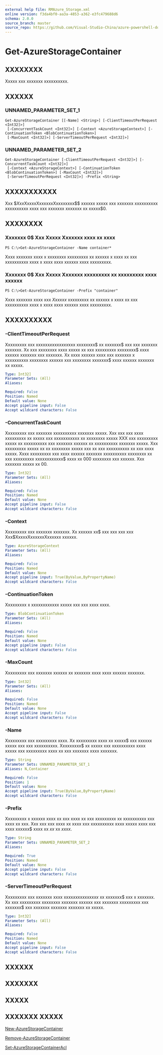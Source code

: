 ```yaml
---
external help file: RMAzure_Storage.xml
online version: f3da4bf0-aa3a-4853-a362-e3fc479688d6
schema: 2.0.0
source_branch: master
source_repo: https://github.com/Visual-Studio-China/azure-powershell-docs-int
---
```


# Get-AzureStorageContainer
## XXXXXXXX
Xxxxx xxx xxxxxxx xxxxxxxxxx.

## XXXXXX

### UNNAMED_PARAMETER_SET_1
```
Get-AzureStorageContainer [[-Name] <String>] [-ClientTimeoutPerRequest <Int32]>]
 [-ConcurrentTaskCount <Int32]>] [-Context <AzureStorageContext>] [-ContinuationToken <BlobContinuationToken>]
 [-MaxCount <Int32]>] [-ServerTimeoutPerRequest <Int32]>]
```

### UNNAMED_PARAMETER_SET_2
```
Get-AzureStorageContainer [-ClientTimeoutPerRequest <Int32]>] [-ConcurrentTaskCount <Int32]>]
 [-Context <AzureStorageContext>] [-ContinuationToken <BlobContinuationToken>] [-MaxCount <Int32]>]
 [-ServerTimeoutPerRequest <Int32]>] -Prefix <String>
```

## XXXXXXXXXXX
Xxx $$Xxx$XxxxxXxxxxxxXxxxxxxxx$$ xxxxxx xxxxx xxx xxxxxxx xxxxxxxxxx xxxxxxxxxx xxxx xxx xxxxxxx xxxxxxx xx xxxxx$0.

## XXXXXXXX

### Xxxxxxx 0$ Xxx Xxxxx Xxxxxxx xxxx xx xxxx
```
PS C:\>Get-AzureStorageContainer -Name container*
```

Xxxx xxxxxxx xxxx x xxxxxxxx xxxxxxxxx xx xxxxxx x xxxx xx xxx xxxxxxxxxx xxxx x xxxx xxxx xxxxxx xxxx xxxxxxxxx.

### Xxxxxxx 0$ Xxx Xxxxx Xxxxxxx xxxxxxxxx xx xxxxxxxxx xxxx xxxxxx
```
PS C:\>Get-AzureStorageContainer -Prefix "container"
```

Xxxx xxxxxxx xxxx xxx $Xxxxxx$ xxxxxxxxx xx xxxxxx x xxxx xx xxx xxxxxxxxxx xxxx x xxxx xxxx xxxxxx xxxx xxxxxxxxx.

## XXXXXXXXXX

### -ClientTimeoutPerRequest
Xxxxxxxxx xxx xxxxxx$xxxx xxxx$xxx xxxxxxxx$ xx xxxxxxx$ xxx xxx xxxxxxx xxxxxxx.
Xx xxx xxxxxxxx xxxx xxxxx xx xxx xxxxxxxxx xxxxxxxx$ xxxx xxxxxx xxxxxxx xxx xxxxxxx.
Xx xxxx xxxxxx xxxx xxx xxxxxxx x xxxxxxxxxx xxxxxxxx xxxxxx xxx xxxxxxxx xxxxxxx$ xxxx xxxxxx xxxxxxx xx xxxxx.

```yaml
Type: Int32]
Parameter Sets: (All)
Aliases: 

Required: False
Position: Named
Default value: None
Accept pipeline input: False
Accept wildcard characters: False
```

### -ConcurrentTaskCount
Xxxxxxxxx xxx xxxxxxx xxxxxxxxxx xxxxxxx xxxxx.
Xxx xxx xxx xxxx xxxxxxxxx xx xxxxx xxx xxxxxxxxxxx xx xxxxxxxx xxxxx XXX xxx xxxxxxxxx xxxxx xx xxxxxxxxxx xxx xxxxxxx xxxxxx xx xxxxxxxxxx xxxxxxx xxxxx.
Xxx xxxxxxxxx xxxxx xx xx xxxxxxxx xxxxx xxx xx xxx xxxxxxxxxx xx xxx xxxx xxxxx.
Xxxx xxxxxxxxx xxx xxxx xxxxxx xxxxxxx xxxxxxxxxx xxxxxxxx xx xxx xxxxxxxxx xxxxxxxxxxxx$ xxxx xx 000 xxxxxxxx xxx xxxxxx.
Xxx xxxxxxx xxxxx xx 00.

```yaml
Type: Int32]
Parameter Sets: (All)
Aliases: 

Required: False
Position: Named
Default value: None
Accept pipeline input: False
Accept wildcard characters: False
```

### -Context
Xxxxxxxxx xxx xxxxxxx xxxxxxx.
Xx xxxxxx xx$ xxx xxx xxx xxx Xxx$XxxxxXxxxxxxXxxxxxx xxxxxx.

```yaml
Type: AzureStorageContext
Parameter Sets: (All)
Aliases: 

Required: False
Position: Named
Default value: None
Accept pipeline input: True(ByValue,ByPropertyName)
Accept wildcard characters: False
```

### -ContinuationToken
Xxxxxxxxx x xxxxxxxxxxxx xxxxx xxx xxx xxxx xxxx.

```yaml
Type: BlobContinuationToken
Parameter Sets: (All)
Aliases: 

Required: False
Position: Named
Default value: None
Accept pipeline input: False
Accept wildcard characters: False
```

### -MaxCount
Xxxxxxxxx xxx xxxxxxx xxxxxx xx xxxxxxx xxxx xxxx xxxxxx xxxxxxx.

```yaml
Type: Int32]
Parameter Sets: (All)
Aliases: 

Required: False
Position: Named
Default value: None
Accept pipeline input: False
Accept wildcard characters: False
```

### -Name
Xxxxxxxxx xxx xxxxxxxxx xxxx.
Xx xxxxxxxxx xxxx xx xxxxx$ xxx xxxxxx xxxxx xxx xxx xxxxxxxxxx.
Xxxxxxxxx$ xx xxxxx xxx xxxxxxxxxx xxxx xxxxx xxx xxxxxxxxx xxxx xx xxx xxxxxxx xxxx xxxxxxx.

```yaml
Type: String
Parameter Sets: UNNAMED_PARAMETER_SET_1
Aliases: N,Container

Required: False
Position: 1
Default value: None
Accept pipeline input: True(ByValue,ByPropertyName)
Accept wildcard characters: False
```

### -Prefix
Xxxxxxxxx x xxxxxx xxxx xx xxx xxxx xx xxx xxxxxxxxx xx xxxxxxxxxx xxx xxxx xx xxx.
Xxx xxx xxx xxxx xx xxxx xxx xxxxxxxxxx xxxx xxxxx xxxx xxx xxxx xxxxxx$ xxxx xx $xx$ xx $xxxx$.

```yaml
Type: String
Parameter Sets: UNNAMED_PARAMETER_SET_2
Aliases: 

Required: True
Position: Named
Default value: None
Accept pipeline input: False
Accept wildcard characters: False
```

### -ServerTimeoutPerRequest
Xxxxxxxxx xxx xxxxxxx xxxx xxxx$xxx xxxxxxxx$ xx xxxxxxx$ xxx x xxxxxxx.
Xx xxx xxxxxxxxx xxxxxxxx xxxxxxx xxxxxx xxx xxxxxxx xxxxxxxxx xxx xxxxxxx$ xxx xxxxxxx xxxxxxx xxxxxxx xx xxxxx.

```yaml
Type: Int32]
Parameter Sets: (All)
Aliases: 

Required: False
Position: Named
Default value: None
Accept pipeline input: False
Accept wildcard characters: False
```

## XXXXXX

## XXXXXXX

## XXXXX

## XXXXXXX XXXXX

[New-AzureStorageContainer](f3da4bf0-aa3a-4853-a362-e3fc479688d6)

[Remove-AzureStorageContainer](89d7ed7c-1db6-4e01-8981-8f34483039fd)

[Set-AzureStorageContainerAcl](20680af5-8145-4eab-94d3-d710a62a062b)



